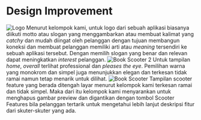 # Design Improvement
![Logo](https://user-images.githubusercontent.com/56811810/94443815-cf237e80-01cf-11eb-8d42-da3b373e914f.jpeg)
Menurut kelompok kami, untuk logo dari sebuah aplikasi biasanya diikuti motto atau slogan yang menggambarkan atau membuat kalimat yang *catchy* dan mudah diingat oleh pelanggan dengan tujuan membangun koneksi dan membuat pelanggan memiliki arti atau *meaning* tersendiri ke sebuah aplikasi tersebut. Dengan memilih slogan yang benar dan relevan dapat meningkatkan *interest* pelanggan.
![Book Scooter 2](https://user-images.githubusercontent.com/56811810/94444465-8cae7180-01d0-11eb-86a1-c81b852afd31.jpeg)
Untuk tampilan *home*, *overall* terlihat professional dan *pleases the eye*. Pemilihan warna yang monokrom dan simpel juga menunjukkan elegan dan terkesan tidak ramai namun tetap menarik untuk dilihat.
![Book Scooter](https://user-images.githubusercontent.com/56811810/94444414-80c2af80-01d0-11eb-9213-c9934db3403c.jpeg)
Tampilan scooter feature yang berada ditengah layar menurut kelompok kami terkesan ramai dan tidak simpel. Maka dari itu kelompok kami menyarankan untuk menghapus gambar preview dan digantikan dengan tombol Scooter Features bila pelanggan tertarik untuk mengetahui lebih lanjut deskripsi fitur dari skuter-skuter yang ada.
